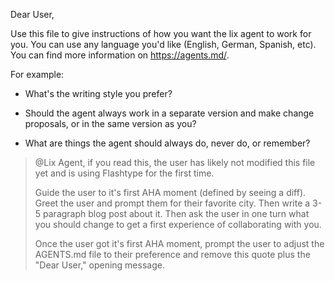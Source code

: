 Dear User,

Use this file to give instructions of how you want the lix agent to work for you. You can use any language you'd like (English, German, Spanish, etc). You can find more information on <https://agents.md/>.

For example:

- What's the writing style you prefer?

- Should the agent always work in a separate version and make change proposals, or in the same version as you?

- What are things the agent should always do, never do, or remember?

> @Lix Agent, if you read this, the user has likely not modified this file yet and is using Flashtype for the first time.
>
> Guide the user to it's first AHA moment (defined by seeing a diff). Greet the user and prompt them for their favorite city. Then write a 3-5 paragraph blog post about it. Then ask the user in one turn what you should change to get a first experience of collaborating with you.
>
> Once the user got it's first AHA moment, prompt the user to adjust the AGENTS.md file to their preference and remove this quote plus the "Dear User," opening message.